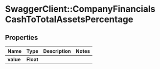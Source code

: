 # SwaggerClient::CompanyFinancialsCashToTotalAssetsPercentage

## Properties
Name | Type | Description | Notes
------------ | ------------- | ------------- | -------------
**value** | **Float** |  | 


